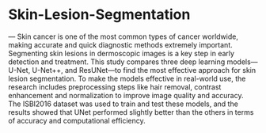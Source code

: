 # Skin-Lesion-Segmentation


— Skin cancer is one of the most common types
of cancer worldwide, making accurate and quick diagnostic
methods extremely important. Segmenting skin lesions
in dermoscopic images is a key step in early detection
and treatment. This study compares three deep learning
models—U-Net, U-Net++, and ResUNet—to find the most
effective approach for skin lesion segmentation. To make
the models effective in real-world use, the research includes
preprocessing steps like hair removal, contrast enhancement
and normalization to improve image quality and accuracy. The
ISBI2016 dataset was used to train and test these models, and
the results showed that UNet performed slightly better than
the others in terms of accuracy and computational efficiency.
